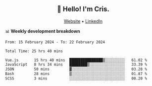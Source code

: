 
<h2 align="center">👋 Hello! I'm Cris.</h2>
<p align="center">
  <a href="https://www.criscunas.dev">Website</a> •
  <a href="https://www.linkedin.com/in/cristophercunas/">LinkedIn</a> 
</p>


📊 **Weekly development breakdown**
<!--START_SECTION:waka-->

```txt
From: 15 February 2024 - To: 22 February 2024

Total Time: 25 hrs 40 mins

Vue.js       15 hrs 40 mins  ███████████████▒░░░░░░░░░   61.02 %
JavaScript   8 hrs 34 mins   ████████▒░░░░░░░░░░░░░░░░   33.39 %
JSON         50 mins         ▓░░░░░░░░░░░░░░░░░░░░░░░░   03.28 %
Bash         28 mins         ▒░░░░░░░░░░░░░░░░░░░░░░░░   01.87 %
SCSS         3 mins          ░░░░░░░░░░░░░░░░░░░░░░░░░   00.20 %
```

<!--END_SECTION:waka-->
